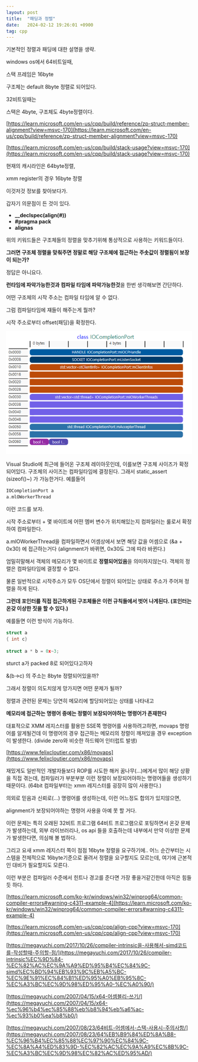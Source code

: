 ```yaml
---
layout: post
title:  "패딩과 정렬"
date:   2024-02-12 19:26:01 +0900
tag: cpp
---
```

기본적인 정렬과 패딩에 대한 설명을 생략.

windows os에서 64비트일때,

스택 프레임은 16byte

구조체는 default 8byte 정렬로 되어있다.

32비트일때는

스택은 4byte, 구조체도 4byte정렬이다.

[https://learn.microsoft.com/en-us/cpp/build/reference/zp-struct-member-alignment?view=msvc-170](https://learn.microsoft.com/en-us/cpp/build/reference/zp-struct-member-alignment?view=msvc-170)

[https://learn.microsoft.com/en-us/cpp/build/stack-usage?view=msvc-170](https://learn.microsoft.com/en-us/cpp/build/stack-usage?view=msvc-170)

현재의 캐시라인은 64byte정렬,

xmm register의 경우 16byte 정렬

이것저것 정보를 찾아보다가.

갑자기 의문점이 든 것이 있다.

- **__declspec(align(#))**
- **#pragma pack**
- **alignas**

위의 키워드들은 구조체들의 정렬을 맞추기위해 통상적으로 사용하는 키워드들이다.

**그러면 구조체 정렬을 맞춰주면 정말로 해당 구조체에 접근하는 주솟값이 정렬됨이 보장이 되는가?**

정답은 아니요다.

**런타임에 파악가능한것과 컴파일 타임에 파악가능한것**을 한번 생각해보면 간단하다.

어떤 구조체의 시작 주소는 컴파일 타임에 알 수 없다.

그럼 컴파일타임에 쟤들이 해주는게 뭘까?

시작 주소로부터 offset(패딩)을 확정한다.


![breakpoint-settings.png](/images/packing/rayout.png)

Visual Studio에 최근에 들어온 구조체 레이아웃인데, 이를보면 구조체 사이즈가 확정되어있다.
구조체의 사이즈는 컴파일타임에 결정된다. 그래서 static_assert (sizeof()~) 가 가능한거다.
예를들어 

```cpp
IOCompletionPort a
a.mlOWorkerThread
```
이런 코드를 보자.

시작 주소로부터 + 몇 바이트에 어떤 멤버 변수가 위치해있는지 컴파일러는 룰로서 확정하여 컴파일한다.

a.mlOWorkerThread을 컴파일하면서 어셈상에서 보면 해당 값을 어셈으로 (&a + 0x30) 에 접근하는거다 (alignment가 바뀌면, 0x30도 그에 따라 바뀐다.)

엄밀히말해서 객체의 메모리가 몇 바이트로 **정렬되어있음**을 의미하지않는다.
객체의 정렬은 컴파일타임에 결정할 수 없다.

물론 일반적으로 시작주소가 모두 OS단에서 정렬이 되어있는 상태로 주소가 주어져 정렬을 하게 된다.

**그런데 포인터를 직접 접근하게된 구조체들은 이런 규칙들에서 벗어 나게된다. (포인터는 온갖 이상한 짓을 할 수 있다.)**

예를들면 이런 방식이 가능하다.

```C
struct a
{ int c}

struct a * b = 0x~3;
```

sturct a가 packed 8로 되어있다고하자

&(b->c) 의 주소는 8byte 정렬되어있을까?

그래서 정렬이 의도치않게 망가지면 어떤 문제가 될까?

정렬과 관련된 문제는 당연히 메모리에 할당되어있는 상태를 나타내고

**메모리에 접근하는 명령어 중에는 정렬이 보장되어야하는 명령어가 존재한다**

대표적으로 XMM 레지스터를 활용한 SSE쪽 명령어를 사용하려고하면, movaps 명령어를 알게될건데 이 명령어의 경우 접근하는 메모리의 정렬이 깨져있을 경우 exception이 발생한다. (divide zero와 비슷한 하드웨어 인터럽트 발생)

[https://www.felixcloutier.com/x86/movaps](https://www.felixcloutier.com/x86/movaps)

재밌게도 일반적인 개발자들보다 ROP를 시도한 해커 꿈나무(…)에게서 많이 해당 상황을 직접 겪는데, 컴파일러가 부분부분 이런 정렬이 보장되어야하는 명령어들을 생성하기 때문이다. (64bit 컴파일부터는 xmm 레지스터를 굉장히 많이 사용한다.)

의외로 믿음과 신뢰로(…) 명령어를 생성하는데, 이런 어느정도 합의가 있지않으면, 

alignment가 보장되어야하는 명령어 사용을 아예 못 할 거다.

이런 문제는 특히 오래된 32비트 프로그램 64비트 프로그램으로 포팅하면서 온갖 문제가 발생하는데, 외부 라이브러리나, os api 들을 호출하는데 내부에서 만약 이상한 문제가 발생한다면, 의심해 볼 법하다.

그리고 요새 xmm 레지스터 쪽이 점점 16byte 정렬을 요구하기에.. 어느 순간부터는 시스템을 전체적으로 16byte기준으로 올려서 정렬을 요구할지도 모르는데, 여기에 근본적인 대비가 필요할지도 모른다.

이런 부분은 컴파일러 수준에서 힌트나 경고를 준다면 가장 좋을거같긴한데 아직은 힘들 듯 하다.

[https://learn.microsoft.com/ko-kr/windows/win32/winprog64/common-compiler-errors#warning-c4311-example-4](https://learn.microsoft.com/ko-kr/windows/win32/winprog64/common-compiler-errors#warning-c4311-example-4)

[https://learn.microsoft.com/en-us/cpp/cpp/align-cpp?view=msvc-170](https://learn.microsoft.com/en-us/cpp/cpp/align-cpp?view=msvc-170)

[https://megayuchi.com/2017/10/26/compiler-intrinsic을-사용해서-simd코드를-작성할때-주의할-점/](https://megayuchi.com/2017/10/26/compiler-intrinsic%EC%9D%84-%EC%82%AC%EC%9A%A9%ED%95%B4%EC%84%9C-simd%EC%BD%94%EB%93%9C%EB%A5%BC-%EC%9E%91%EC%84%B1%ED%95%A0%EB%95%8C-%EC%A3%BC%EC%9D%98%ED%95%A0-%EC%A0%90/)

[https://megayuchi.com/2007/04/15/x64-어셈블리-쓰기/](https://megayuchi.com/2007/04/15/x64-%ec%96%b4%ec%85%88%eb%b8%94%eb%a6%ac-%ec%93%b0%ea%b8%b0/)

[https://megayuchi.com/2007/08/23/64비트-어셈에서-스택-사용시-주의사항/](https://megayuchi.com/2007/08/23/64%EB%B9%84%ED%8A%B8-%EC%96%B4%EC%85%88%EC%97%90%EC%84%9C-%EC%8A%A4%ED%83%9D-%EC%82%AC%EC%9A%A9%EC%8B%9C-%EC%A3%BC%EC%9D%98%EC%82%AC%ED%95%AD/)